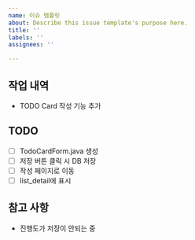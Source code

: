 ```yaml
---
name: 이슈 템플릿
about: Describe this issue template's purpose here.
title: ''
labels: ''
assignees: ''

---
```


## 작업 내역
- TODO Card 작성 기능 추가

## TODO
- [ ] TodoCardForm.java 생성
- [ ] 저장 버튼 클릭 시 DB 저장
- [ ] 작성 페이지로 이동
- [ ] list_detail에 표시

## 참고 사항
- 진행도가 저장이 안되는 중
